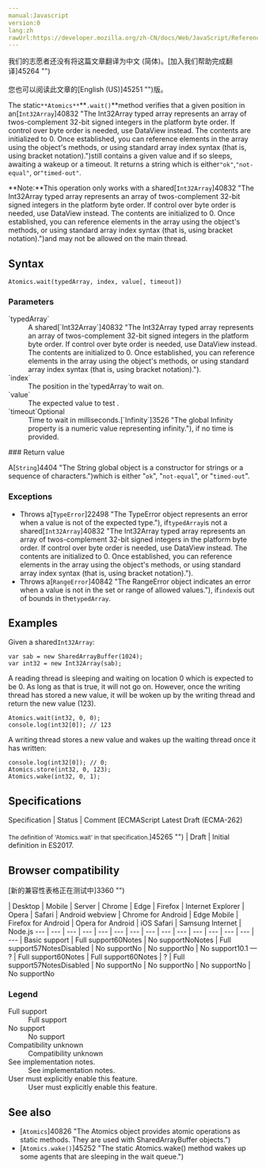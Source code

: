 ```yaml
---
manual:Javascript
version:0
lang:zh
rawUrl:https://developer.mozilla.org/zh-CN/docs/Web/JavaScript/Reference/Global_Objects/Atomics/wait
---
```




<bdi>我们的志愿者还没有将这篇文章翻译为<bdi>中文 (简体)</bdi>。[加入我们帮助完成翻译]45264 "")<br></br>您也可以阅读此文章的[English (US)]45251 "")版。</bdi>






The static`**Atomics**`**`.wait()`**method verifies that a given position in an[`Int32Array`]40832 "The Int32Array typed array represents an array of twos-complement 32-bit signed integers in the platform byte order. If control over byte order is needed, use DataView instead. The contents are initialized to 0. Once established, you can reference elements in the array using the object's methods, or using standard array index syntax (that is, using bracket notation).")still contains a given value and if so sleeps, awaiting a wakeup or a timeout. It returns a string which is either`"ok"`,`"not-equal"`, or`"timed-out"`.



**Note:**This operation only works with a shared[`Int32Array`]40832 "The Int32Array typed array represents an array of twos-complement 32-bit signed integers in the platform byte order. If control over byte order is needed, use DataView instead. The contents are initialized to 0. Once established, you can reference elements in the array using the object's methods, or using standard array index syntax (that is, using bracket notation).")and may not be allowed on the main thread.



## Syntax<a name="Syntax"></a>

```
Atomics.wait(typedArray, index, value[, timeout])

```

### Parameters<a name="Parameters"></a>
<dl><dt id=''>`typedArray`</dt><dd>A shared[`Int32Array`]40832 "The Int32Array typed array represents an array of twos-complement 32-bit signed integers in the platform byte order. If control over byte order is needed, use DataView instead. The contents are initialized to 0. Once established, you can reference elements in the array using the object's methods, or using standard array index syntax (that is, using bracket notation).").</dd><dt id=''>`index`</dt><dd>The position in the`typedArray`to wait on.</dd><dt id=''>`value`</dt><dd>The expected value to test .</dd><dt id=''>`timeout`Optional</dt><dd>Time to wait in milliseconds.[`Infinity`]3526 "The global Infinity property is a numeric value representing infinity."), if no time is provided.</dd></dl>
### Return value<a name="Return_value"></a>


A[`String`]4404 "The String global object is a constructor for strings or a sequence of characters.")which is either &quot;`ok`&quot;, &quot;`not-equal`&quot;, or &quot;`timed-out`&quot;.


### Exceptions<a name="Exceptions"></a>

* Throws a[`TypeError`]22498 "The TypeError object represents an error when a value is not of the expected type."), if`typedArray`is not a shared[`Int32Array`]40832 "The Int32Array typed array represents an array of twos-complement 32-bit signed integers in the platform byte order. If control over byte order is needed, use DataView instead. The contents are initialized to 0. Once established, you can reference elements in the array using the object's methods, or using standard array index syntax (that is, using bracket notation).").
* Throws a[`RangeError`]40842 "The RangeError object indicates an error when a value is not in the set or range of allowed values."), if`index`is out of bounds in the`typedArray`.

## Examples<a name="Examples"></a>


Given a shared`Int32Array`:


```
var sab = new SharedArrayBuffer(1024);
var int32 = new Int32Array(sab);
```


A reading thread is sleeping and waiting on location 0 which is expected to be 0. As long as that is true, it will not go on. However, once the writing thread has stored a new value, it will be woken up by the writing thread and return the new value (123).


```
Atomics.wait(int32, 0, 0);
console.log(int32[0]); // 123
```


A writing thread stores a new value and wakes up the waiting thread once it has written:


```
console.log(int32[0]); // 0;
Atomics.store(int32, 0, 123); 
Atomics.wake(int32, 0, 1);
```

## Specifications<a name="Specifications"></a>

Specification | Status | Comment 
[ECMAScript Latest Draft (ECMA-262)<br></br><small>The definition of &#39;Atomics.wait&#39; in that specification.</small>]45265 "") | Draft | Initial definition in ES2017. 


## Browser compatibility<a name="Browser_compatibility"></a>
[新的兼容性表格正在测试中<i></i>]3360 "")

 | <abbr>Desktop<i></i></abbr> | <abbr>Mobile<i></i></abbr> | <abbr>Server<i></i></abbr> 
 | <abbr>Chrome<i></i></abbr> | <abbr>Edge<i></i></abbr> | <abbr>Firefox<i></i></abbr> | <abbr>Internet Explorer<i></i></abbr> | <abbr>Opera<i></i></abbr> | <abbr>Safari<i></i></abbr> | <abbr>Android webview<i></i></abbr> | <abbr>Chrome for Android<i></i></abbr> | <abbr>Edge Mobile<i></i></abbr> | <abbr>Firefox for Android<i></i></abbr> | <abbr>Opera for Android<i></i></abbr> | <abbr>iOS Safari<i></i></abbr> | <abbr>Samsung Internet<i></i></abbr> | <abbr>Node.js<i></i></abbr> 
 ---  |  ---  |  ---  |  ---  |  ---  |  ---  |  ---  |  ---  |  ---  |  ---  |  ---  |  ---  |  ---  |  ---  |  ---  | 
Basic support | <abbr>Full support</abbr>60<abbr>Notes<i></i></abbr> | <abbr>No support</abbr>No<abbr>Notes<i></i></abbr> | <abbr>Full support</abbr>57<abbr>Notes<i></i></abbr><abbr>Disabled<i></i></abbr> | <abbr>No support</abbr>No | <abbr>No support</abbr>No | <abbr>No support</abbr>10.1 — ? | <abbr>Full support</abbr>60<abbr>Notes<i></i></abbr> | <abbr>Full support</abbr>60<abbr>Notes<i></i></abbr> | <abbr>?</abbr> | <abbr>Full support</abbr>57<abbr>Notes<i></i></abbr><abbr>Disabled<i></i></abbr> | <abbr>No support</abbr>No | <abbr>No support</abbr>No | <abbr>No support</abbr>No | <abbr>No support</abbr>No 


### Legend<a name="Legend"></a>
<dl><dt id=''><abbr>Full support</abbr></dt><dd>Full support</dd><dt id=''><abbr>No support</abbr></dt><dd>No support</dd><dt id=''><abbr>Compatibility unknown</abbr></dt><dd>Compatibility unknown</dd><dt id=''><abbr>See implementation notes.<i></i></abbr></dt><dd>See implementation notes.</dd><dt id=''><abbr>User must explicitly enable this feature.<i></i></abbr></dt><dd>User must explicitly enable this feature.</dd></dl>

## See also<a name="See_also"></a>

* [`Atomics`]40826 "The Atomics object provides atomic operations as static methods. They are used with SharedArrayBuffer objects.")
* [`Atomics.wake()`]45252 "The static Atomics.wake() method wakes up some agents that are sleeping in the wait queue.")



